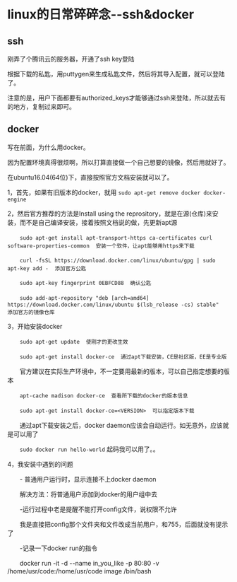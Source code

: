 # linux的日常碎碎念--ssh&docker

## ssh

刚弄了个腾讯云的服务器，开通了ssh key登陆

根据下载的私匙，用puttygen来生成私匙文件，然后将其导入配置，就可以登陆了。

注意的是，用户下面都要有authorized_keys才能够通过ssh来登陆，所以就去有的地方，复制过来即可。

## docker

写在前面，为什么用docker。

因为配置环境真得很烦啊，所以打算直接做一个自己想要的镜像，然后用就好了。

 

在ubuntu16.04(64位)下，直接按照官方文档安装就可以了。

1，首先，如果有旧版本的docker，就用 `sudo apt-get remove docker docker-engine`

2，然后官方推荐的方法是Install using the reprository，就是在源(仓库)来安装，而不是自己编译安装，接着按照文档说的做，先更新apt源

　　`sudo apt-get install apt-transport-https ca-certificates curl software-properties-common  安装一个软件，让apt能够用https来下载`

　　`curl -fsSL https://download.docker.com/linux/ubuntu/gpg | sudo apt-key add -  添加官方公匙`

　　`sudo apt-key fingerprint 0EBFCD88  确认公匙`

　　`sudo add-apt-repository "deb [arch=amd64] https://download.docker.com/linux/ubuntu $(lsb_release -cs) stable"  添加官方的镜像仓库`

3，开始安装docker

　　`sudo apt-get update  使刚才的更改生效`

　　`sudo apt-get install docker-ce  通过apt下载安装，CE是社区版，EE是专业版`

　　官方建议在实际生产环境中，不一定要用最新的版本，可以自己指定想要的版本

　　`apt-cache madison docker-ce  查看所下载的docker的版本信息`

　　`sudo apt-get install docker-ce=<VERSION>  可以指定版本下载`

　　通过apt下载安装之后，docker daemon应该会自动运行。如无意外，应该就是可以用了

　　`sudo docker run hello-world`  起码我可以用了。。

4，我安装中遇到的问题

　　- 普通用户运行时，显示连接不上docker daemon

　　解决方法：将普通用户添加到docker的用户组中去

　　-运行过程中老是提醒不能打开config文件，说权限不允许

 　　我是直接把config那个文件夹和文件改成当前用户，和755，后面就没有提示了

　　-记录一下docker run的指令

　　docker run -it -d --name in_you_like -p 80:80 -v /home/usr/code:/home/usr/code image /bin/bash


